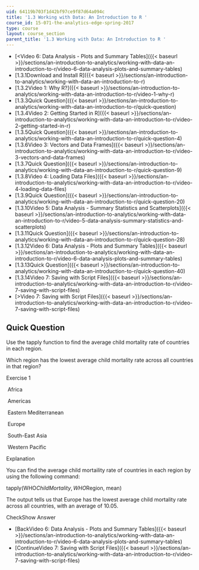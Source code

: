```yaml
---
uid: 64119b703f1d42bf97ce9f87d64a094c
title: '1.3 Working with Data: An Introduction to R '
course_id: 15-071-the-analytics-edge-spring-2017
type: course
layout: course_section
parent_title: '1.3 Working with Data: An Introduction to R '
---
```


*   [<Video 6: Data Analysis - Plots and Summary Tables]({{< baseurl >}}/sections/an-introduction-to-analytics/working-with-data-an-introduction-to-r/video-6-data-analysis-plots-and-summary-tables)
*   [1.3.1Download and Install R]({{< baseurl >}}/sections/an-introduction-to-analytics/working-with-data-an-introduction-to-r)
*   [1.3.2Video 1: Why R?]({{< baseurl >}}/sections/an-introduction-to-analytics/working-with-data-an-introduction-to-r/video-1-why-r)
*   [1.3.3Quick Question]({{< baseurl >}}/sections/an-introduction-to-analytics/working-with-data-an-introduction-to-r/quick-question)
*   [1.3.4Video 2: Getting Started in R]({{< baseurl >}}/sections/an-introduction-to-analytics/working-with-data-an-introduction-to-r/video-2-getting-started-in-r)
*   [1.3.5Quick Question]({{< baseurl >}}/sections/an-introduction-to-analytics/working-with-data-an-introduction-to-r/quick-question-4)
*   [1.3.6Video 3: Vectors and Data Frames]({{< baseurl >}}/sections/an-introduction-to-analytics/working-with-data-an-introduction-to-r/video-3-vectors-and-data-frames)
*   [1.3.7Quick Question]({{< baseurl >}}/sections/an-introduction-to-analytics/working-with-data-an-introduction-to-r/quick-question-9)
*   [1.3.8Video 4: Loading Data Files]({{< baseurl >}}/sections/an-introduction-to-analytics/working-with-data-an-introduction-to-r/video-4-loading-data-files)
*   [1.3.9Quick Question]({{< baseurl >}}/sections/an-introduction-to-analytics/working-with-data-an-introduction-to-r/quick-question-20)
*   [1.3.10Video 5: Data Analysis - Summary Statistics and Scatterplots]({{< baseurl >}}/sections/an-introduction-to-analytics/working-with-data-an-introduction-to-r/video-5-data-analysis-summary-statistics-and-scatterplots)
*   [1.3.11Quick Question]({{< baseurl >}}/sections/an-introduction-to-analytics/working-with-data-an-introduction-to-r/quick-question-28)
*   [1.3.12Video 6: Data Analysis - Plots and Summary Tables]({{< baseurl >}}/sections/an-introduction-to-analytics/working-with-data-an-introduction-to-r/video-6-data-analysis-plots-and-summary-tables)
*   [1.3.13Quick Question]({{< baseurl >}}/sections/an-introduction-to-analytics/working-with-data-an-introduction-to-r/quick-question-40)
*   [1.3.14Video 7: Saving with Script Files]({{< baseurl >}}/sections/an-introduction-to-analytics/working-with-data-an-introduction-to-r/video-7-saving-with-script-files)
*   [\>Video 7: Saving with Script Files]({{< baseurl >}}/sections/an-introduction-to-analytics/working-with-data-an-introduction-to-r/video-7-saving-with-script-files)

Quick Question
--------------

Use the tapply function to find the average child mortality rate of countries in each region.

Which region has the lowest average child mortality rate across all countries in that region?

Exercise 1

&nbsp;Africa&nbsp;

&nbsp;Americas&nbsp;

&nbsp;Eastern Mediterranean&nbsp;

&nbsp;Europe&nbsp;

&nbsp;South-East Asia&nbsp;

&nbsp;Western Pacific&nbsp;

Explanation

You can find the average child mortaility rate of countries in each region by using the following command:

tapply(WHO$ChildMortality, WHO$Region, mean)

The output tells us that Europe has the lowest average child mortality rate across all countries, with an average of 10.05.

CheckShow Answer

*   [BackVideo 6: Data Analysis - Plots and Summary Tables]({{< baseurl >}}/sections/an-introduction-to-analytics/working-with-data-an-introduction-to-r/video-6-data-analysis-plots-and-summary-tables)
*   [ContinueVideo 7: Saving with Script Files]({{< baseurl >}}/sections/an-introduction-to-analytics/working-with-data-an-introduction-to-r/video-7-saving-with-script-files)